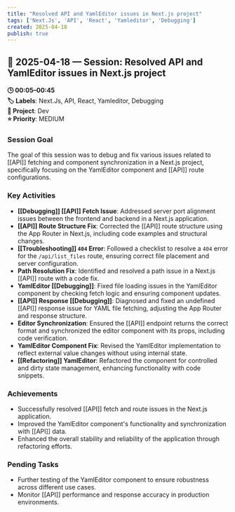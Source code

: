 ```yaml
---
title: "Resolved API and YamlEditor issues in Next.js project"
tags: ['Next.Js', 'API', 'React', 'Yamleditor', 'Debugging']
created: 2025-04-18
publish: true
---
```


## 📅 2025-04-18 — Session: Resolved API and YamlEditor issues in Next.js project

**🕒 00:05–00:45**  
**🏷️ Labels**: Next.Js, API, React, Yamleditor, Debugging  
**📂 Project**: Dev  
**⭐ Priority**: MEDIUM  


### Session Goal
The goal of this session was to debug and fix various issues related to [[API]] fetching and component synchronization in a Next.js project, specifically focusing on the YamlEditor component and [[API]] route configurations.

### Key Activities
- **[[Debugging]] [[API]] Fetch Issue**: Addressed server port alignment issues between the frontend and backend in a Next.js application.
- **[[API]] Route Structure Fix**: Corrected the [[API]] route structure using the App Router in Next.js, including code examples and structural changes.
- **[[Troubleshooting]] `404` Error**: Followed a checklist to resolve a `404` error for the `/api/list_files` route, ensuring correct file placement and server configuration.
- **Path Resolution Fix**: Identified and resolved a path issue in a Next.js [[API]] route with a code fix.
- **YamlEditor [[Debugging]]**: Fixed file loading issues in the YamlEditor component by checking fetch logic and ensuring component updates.
- **[[API]] Response [[Debugging]]**: Diagnosed and fixed an undefined [[API]] response issue for YAML file fetching, adjusting the App Router and response structure.
- **Editor Synchronization**: Ensured the [[API]] endpoint returns the correct format and synchronized the editor component with its props, including code verification.
- **YamlEditor Component Fix**: Revised the YamlEditor implementation to reflect external value changes without using internal state.
- **[[Refactoring]] YamlEditor**: Refactored the component for controlled and dirty state management, enhancing functionality with code snippets.

### Achievements
- Successfully resolved [[API]] fetch and route issues in the Next.js application.
- Improved the YamlEditor component's functionality and synchronization with [[API]] data.
- Enhanced the overall stability and reliability of the application through refactoring efforts.

### Pending Tasks
- Further testing of the YamlEditor component to ensure robustness across different use cases.
- Monitor [[API]] performance and response accuracy in production environments.
